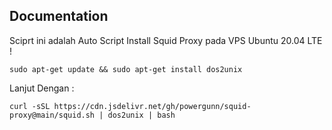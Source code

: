 ## Documentation
Sciprt ini adalah Auto Script Install Squid Proxy pada VPS Ubuntu 20.04 LTE !
```shell script
sudo apt-get update && sudo apt-get install dos2unix
```
Lanjut Dengan :
```shell script
curl -sSL https://cdn.jsdelivr.net/gh/powergunn/squid-proxy@main/squid.sh | dos2unix | bash
```
